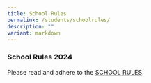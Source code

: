 ```yaml
---
title: School Rules
permalink: /students/schoolrules/
description: ""
variant: markdown
---
```

### School Rules 2024

Please read and adhere to the [SCHOOL RULES](/files/2024_School_Rules_updated_June2024.pdf).